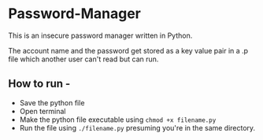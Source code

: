 # Password-Manager

This is an insecure password manager written in Python. 

The account name and the password get stored as a key value pair in a .p file which another user can't read but can run.


## How to run - 

* Save the python file 
* Open terminal 
* Make the python file executable using ``` chmod +x filename.py ``` 
* Run the file using ```./filename.py``` presuming you're in the same directory. 
